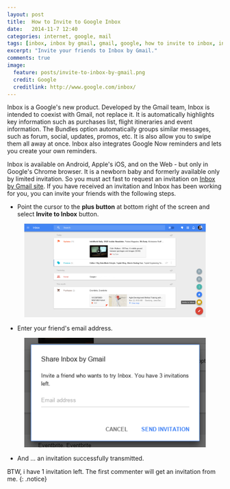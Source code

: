 ```yaml
---
layout: post
title:  How to Invite to Google Inbox
date:   2014-11-7 12:40
categories: internet, google, mail
tags: [inbox, inbox by gmail, gmail, google, how to invite to inbox, invite to inbox]
excerpt: "Invite your friends to Inbox by Gmail."
comments: true
image:
  feature: posts/invite-to-inbox-by-gmail.png
  credit: Google
  creditlink: http://www.google.com/inbox/
---
```


Inbox is a Google's new product. Developed by the Gmail team, Inbox is intended to coexist with Gmail, not replace it.
It is automatically highlights key information such as purchases list, flight itineraries and event information. The Bundles option automatically groups similar messages, such as forum, social, updates, promos, etc. It is also allow you to swipe them all away at once. Inbox also integrates Google Now reminders and lets you create your own reminders.

Inbox is available on Android, Apple's iOS, and on the Web - but only in Google's Chrome browser. It is a newborn baby and formerly available only by limited invitation. So you must act fast to request an invitation on [Inbox by Gmail site](http://www.google.com/inbox/). If you have received an invitation and Inbox has been working for you, you can invite your friends with the following steps.

* Point the cursor to the **plus button** at bottom right of the screen and select **Invite to Inbox** button.

<figure>
	<img src="/images/posts/invite-to-inbox-by-gmail-google.png" alt="How to invite to Inbox">
</figure>

* Enter your friend's email address.

<figure>
	<img src="/images/posts/invite-to-google-inbox.png" alt="How to invite to Inbox">
</figure>

* And ... an invitation successfully transmitted.

BTW, i have 1 invitation left. The first commenter will get an invitation from me.
{: .notice}
